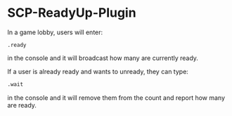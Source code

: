 ﻿# SCP-ReadyUp-Plugin

In a game lobby, users will enter:
```
.ready
```
in the console and it will broadcast how many are currently ready.

If a user is already ready and wants to unready, they can type:
```bash
.wait
```
in the console and it will remove them from the count and report how many are ready.
